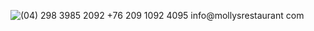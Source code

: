 
![(04) 298 3985 2092 +76 209 1092 4095 info@mollysrestaurant com](https://github.com/IkigaiHack/IkiPhisher/assets/79818491/9c625451-c3da-4da0-9366-3b18d7a60427)
